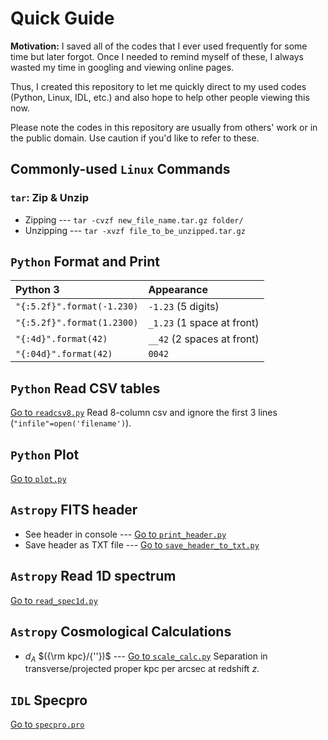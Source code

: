 # Quick Guide

**Motivation:** I saved all of the codes that I ever used frequently for some time but later forgot. Once I needed to remind myself of these, I always wasted my time in googling and viewing online pages. 

Thus, I created this repository to let me quickly direct to my used codes (Python, Linux, IDL, etc.) and also hope to help other people viewing this now. 

Please note the codes in this repository are usually from others' work or in the public domain. Use caution if you'd like to refer to these.

## Commonly-used `Linux` Commands
### `tar`: Zip & Unzip
* Zipping --- `tar -cvzf new_file_name.tar.gz folder/`
* Unzipping --- `tar -xvzf file_to_be_unzipped.tar.gz`

## `Python` Format and Print
| **Python 3**                 | Appearance                   |
|:---------------------------- |:---------------------------- |
| `"{:5.2f}".format(-1.230)`   | `-1.23` (5 digits)           |
| `"{:5.2f}".format(1.2300)`   | `_1.23` (1 space at front)   |
| `"{:4d}".format(42)`         | `__42`  (2 spaces at front)  |
| `"{:04d}".format(42)`        | `0042`                       |

## `Python` Read CSV tables
[Go to `readcsv8.py`](./readcsv8.py) Read 8-column csv and ignore the first 3 lines (`"infile"=open('filename')`).

## `Python` Plot
[Go to `plot.py`](./plot.py)

## `Astropy` FITS header
* See header in console --- [Go to `print_header.py`](./print_header.py)
* Save header as TXT file --- [Go to `save_header_to_txt.py`](./save_header_to_txt.py)

## `Astropy` Read 1D spectrum
[Go to `read_spec1d.py`](./read_spec1d.py)

## `Astropy` Cosmological Calculations
* $d_A$ $({\rm kpc}/{''})$ --- [Go to `scale_calc.py`](./scale_calc.py) Separation in transverse/projected proper kpc per arcsec at redshift $z$. 

## `IDL` Specpro
[Go to `specpro.pro`](./specpro.pro)

